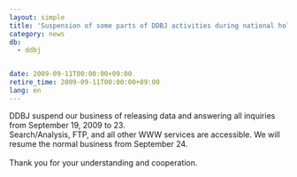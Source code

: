 ```yaml
---
layout: simple
title: 'Suspension of some parts of DDBJ activities during national holidays '
category: news
db:
  - ddbj


date: 2009-09-11T00:00:00+09:00
retire_time: 2009-09-11T00:00:00+09:00
lang: en
---
```


DDBJ suspend our business of releasing data and answering all inquiries from September 19, 2009 to 23. <br>Search/Analysis, FTP, and all other WWW services are accessible. We will resume the normal business from September 24.<br><br>Thank you for your understanding and cooperation.

